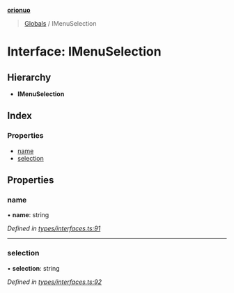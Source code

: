 **[orionuo](../README.md)**

> [Globals](../globals.md) / IMenuSelection

# Interface: IMenuSelection

## Hierarchy

* **IMenuSelection**

## Index

### Properties

* [name](imenuselection.md#name)
* [selection](imenuselection.md#selection)

## Properties

### name

•  **name**: string

*Defined in [types/interfaces.ts:91](https://github.com/msviha/orionuo/blob/2f31050/src/types/interfaces.ts#L91)*

___

### selection

•  **selection**: string

*Defined in [types/interfaces.ts:92](https://github.com/msviha/orionuo/blob/2f31050/src/types/interfaces.ts#L92)*
